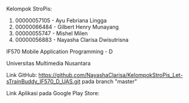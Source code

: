 Kelompok StroPis:
1. 00000057105 - Ayu Febriana Lingga
2. 00000066484 - Gilbert Henry Munayang
3. 00000055747 - Mishel Milen
4. 00000056883 - Nayasha Clarisa Dwisutrisna

IF570 Mobile Application Programming - D

Universitas Multimedia Nusantara

Link GitHub: https://github.com/NayashaClarisa/KelompokStroPis_Let-sTrainBuddy_IF570_D_UAS.git pada branch "master"

Link Aplikasi pada Google Play Store:
